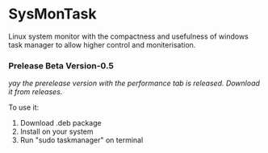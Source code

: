 # SysMonTask
Linux system monitor with the compactness and usefulness of windows task manager to allow higher control and moniterisation.

### Prelease Beta Version-0.5
*yay the prerelease version with the performance tab is released. Download it from releases.*

To use it:
  1. Download .deb package
  2. Install on your system
  3. Run "sudo taskmanager" on terminal
